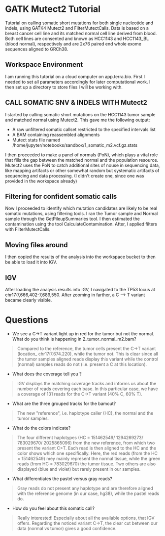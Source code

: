 # GATK Mutect2 Tutorial

Tutorial on calling somatic short mutations for both single nucleotide and indels, using GATK4 Mutect2 and FilterMutectCalls. Data is based on a breast cancer cell line and its matched normal cell line derived from blood. Both cell lines are consented and known as HCC1143 and HCC1143_BL (blood normal), respectively and are 2x76 paired end whole exome sequences aligned to GRCh38.

## Workspace Environment
I am running this tutorial on a cloud computer on app.terra.bio.
First I needed to set all parameters accordingly for later computational work.
I then set up a directory to store files I will be working with.

## CALL SOMATIC SNV & INDELS WITH Mutect2
I started by calling somatic short mutations on the HCC1143 tumor sample and matched normal using Mutect2. This gave me the following output:
* A raw unfiltered somatic callset restricted to the specified intervals list
* A BAM containing reassembled alignments
* Mutect stats file named /home/jupyter/notebooks/sandbox/1_somatic_m2.vcf.gz.stats

I then proceeded to make a panel of normals (PoN), which plays a vital role that fills the gap between the matched normal and the population resource. Mutect2 uses the PoN to catch additional sites of nouse in sequencing data, like mapping artifacts or other somewhat random but systematic artifacts of sequencing and data processing.
(I didn't create one, since one was provided in the workspace already)

## Filtering for confident somatic calls
Now I proceeded to identify which mutation candidates are likely to be real somatic mutations, using filtering tools.
I ran the Tumor sample and Normal sample through the GetPileupSummaries tool.
I then estimated the contamination using the tool CalculateContamination.
After, I applied filters with FilterMutectCalls.

## Moving files around
I then copied the results of the analysis into the workspace bucket to then be able to load it into IGV.

## IGV
After loading the analysis results into IGV, I navigated to the TP53 locus at chr17:7,666,402-7,689,550. After zooming in farther, a C --> T variant became clearly visible.

# Questions

* We see a C→T variant light up in red for the tumor but not the normal. What do you think is happening in 2_tumor_normal_m2.bam?
> Compared to the reference, the tumor cells present the C→T variant (location_ chr17:7.674.220), while the tumor not. This is clear since all the tumor samples aligned reads display this variant while the control (normal) samples reads do not (i.e. present a C at this location).

* What does the coverage tell you ?
> IGV displays the matching coverage tracks and informs us about the number of reads covering each base. In this particular case, we have a coverage of 131 reads for the C→T variant (40% C, 60% T).

*  What are the three grouped tracks for the bamout?
> The new "reference", i.e. haplotype caller (HC), the normal and the tumor samples.

* What do the colors indicate?
> The four different haplotypes (HC = 151462549/ 1294269273/ 783029670/ 2025865096) from the new reference, from which two present the variant C>T. Each read is then aligned to the HC and the color shows which one specifically. Here, the red reads (from the HC = 151462549) mey mainly represent the normal tissue, while the green reads (from HC = 783029670) the tumor tissue. Two others are also displayed (blue and violet) but rarely present in our samples.

* What differentiates the pastel versus gray reads?
> Gray reads do not present any haplotype and are therefore aligned with the reference genome (in our case, hg38), while the pastel reads do.

* How do you feel about this somatic call?
> Really interested! Especially about all the available options, that IGV offers. Regarding the noticed variant C→T, the clear cut between our data (normal vs tumor) gives a good confidence.
